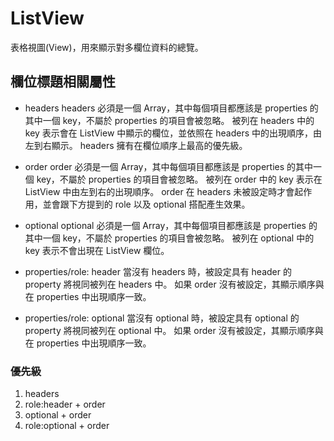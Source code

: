 # ListView

表格視圖(View)，用來顯示對多欄位資料的總覽。

## 欄位標題相關屬性

 - headers
headers 必須是一個 Array，其中每個項目都應該是 properties 的其中一個 key，不屬於 properties 的項目會被忽略。
被列在 headers 中的 key 表示會在 ListView 中顯示的欄位，並依照在 headers 中的出現順序，由左到右顯示。
headers 擁有在欄位順序上最高的優先級。

 - order
order 必須是一個 Array，其中每個項目都應該是 properties 的其中一個 key，不屬於 properties 的項目會被忽略。
被列在 order 中的 key 表示在 ListView 中由左到右的出現順序。
order 在 headers 未被設定時才會起作用，並會跟下方提到的 role 以及 optional 搭配產生效果。

 - optional
optional 必須是一個 Array，其中每個項目都應該是 properties 的其中一個 key，不屬於 properties 的項目會被忽略。
被列在 optional 中的 key 表示不會出現在 ListView 欄位。

 - properties/role: header
當沒有 headers 時，被設定具有 header 的 property 將視同被列在 headers 中。
如果 order 沒有被設定，其顯示順序與在 properties 中出現順序一致。

 - properties/role: optional
當沒有 optional 時，被設定具有 optional 的 property 將視同被列在 optional 中。
如果 order 沒有被設定，其顯示順序與在 properties 中出現順序一致。

### 優先級
 1. headers
 2. role:header + order
 3. optional + order
 4. role:optional + order
